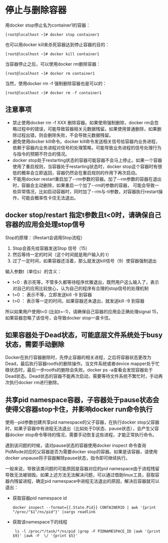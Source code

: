# 停止与删除容器<a name="ZH-CN_TOPIC_0184808229"></a>

用docker stop停止名为container1的容器：

```
[root@localhost ~]# docker stop container1
```

也可以用docker kill来杀死容器达到停止容器的目的：

```
[root@localhost ~]# docker kill container1
```

当容器停止之后，可以使用docker rm删除容器：

```
[root@localhost ~]# docker rm container1
```

当然，使用docker rm -f 强制删除容器也是可以的：

```
[root@localhost ~]# docker rm -f container1
```

## 注意事项<a name="zh-cn_topic_0182302403_section3379521174917"></a>

-   禁止使用docker rm -f XXX 删除容器。如果使用强制删除，docker rm会忽略过程中的错误，可能导致容器相关元数据残留。如果使用普通删除，如果删除过程出错，则会删除失败，不会导致元数据残留。
-   避免使用docker kill命令。docker kill命令发送相关信号给容器内业务进程，依赖于容器内业务进程对信号的处理策略，可能导致业务进程的信号处理行为与指令的预期不符合的情况。
-   docker stop处于restarting状态的容器可能容器不会马上停止。如果一个容器使用了重启规则，当容器处于restarting状态时，docker stop这个容器时有很低的概率会立即返回，容器仍然会在重启规则的作用下再次启动。
-   不能用docker restart重启加了--rm参数的容器。加了--rm参数的容器在退出时，容器会主动删除，如果重启一个加了--rm的参数的容器， 可能会导致一些异常情况，比如启动容器时，同时加了--rm与-ti参数，对容器执行restart操作，可能会概率性卡住无法退出。

## docker stop/restart 指定t参数且t<0时，请确保自己容器的应用会处理stop信号<a name="zh-cn_topic_0182302403_section108315281496"></a>

Stop的原理：（Restart会调用Stop流程）

1.  Stop会首先给容器发送Stop 信号（15）
2.  然后等待一定的时间（这个时间就是用户输入的 t）
3.  过了一定时间，如果容器还活着，那么就发送kill信号（9）使容器强制退出

输入参数t（单位s）的含义：

-   t<0  :  表示死等，不管多久都等待程序优雅退出，既然用户这么输入了，表示对自己的应用比较放心，认为自己的程序有合理的stop信号的处理机制
-   t=0 ： 表示不等，立即发送kill -9 到容器
-   t\>0 ： 表示等一定的时间，如果容器还未退出，就发送kill -9 到容器

所以如果用户使用t<0 \(比如t=-1\)，请确保自己容器的应用会正确处理signal 15，如果容器忽略了该信号，会导致docker stop一直卡住。

## 如果容器处于Dead状态，可能底层文件系统处于busy状态，需要手动删除<a name="zh-cn_topic_0182302403_section550784274912"></a>

Docker在执行容器删除时，先停止容器的相关进程，之后将容器状态更改为Dead，最后执行容器rootfs的删除操作。当文件系统或者device mapper处于忙碌状态时，最后一步rootfs的删除会失败。docker ps -a查看会发现容器处于Dead状态。Dead状态的容器不能再次启动，需要等待文件系统不繁忙时，手动再次执行docker rm进行删除。

## 共享pid namespace容器，子容器处于pause状态会使得父容器stop卡住，并影响docker run命令执行<a name="zh-cn_topic_0182302403_section12464421336"></a>

使用--pid参数创建共享pid  namespace的父子容器，在执行docker stop父容器时，如果子容器中有进程无法退出（比如处于D状态、pause状态），会产生父容器docker stop命令等待的情况，需要手动恢复这些进程，才能正常执行命令。

遇到该问题的时候，请对pause状态的容器使用docker  inspect 命令查询 PidMode对应的父容器是否为需要docker stop的容器。如果是该容器，请使用docker  unpause将子容器解除pause状态，指令即可继续执行。

一般来说，导致该类问题的可能原因是容器对应的pid  namespace由于进程残留导致无法被销毁。如果上述方法无法解决问题，可以通过借助linux工具，获取容器内残留进程，确定pid  namespace中进程无法退出的原因，解决后容器就可以退出：

-   获取容器pid  namespace id

    ```
    docker inspect --format={{.State.Pid}} CONTAINERID | awk '{print  "/proc/"$1"/ns/pid"}' |xargs readlink
    ```

-   获取该namespace下的线程

    ```
     ls -l /proc/*/task/*/ns/pid |grep -F PIDNAMESPACE_ID |awk '{print $9}' |awk -F  \/ '{print $5}'
    ```


